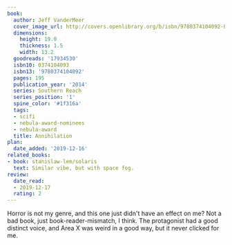 ```yaml
---
book:
  author: Jeff VanderMeer
  cover_image_url: http://covers.openlibrary.org/b/isbn/9780374104092-L.jpg
  dimensions:
    height: 19.0
    thickness: 1.5
    width: 13.2
  goodreads: '17934530'
  isbn10: 0374104093
  isbn13: '9780374104092'
  pages: 195
  publication_year: '2014'
  series: Southern Reach
  series_position: '1'
  spine_color: '#1f316a'
  tags:
  - scifi
  - nebula-award-nominees
  - nebula-award
  title: Annihilation
plan:
  date_added: '2019-12-16'
related_books:
- book: stanislaw-lem/solaris
  text: Similar vibe, but with space fog.
review:
  date_read:
  - 2019-12-17
  rating: 2
---
```


Horror is not my genre, and this one just didn't have an effect on me? Not a bad book, just book-reader-mismatch, I think. The protagonist had a good distinct voice, and Area X was weird in a good way, but it never clicked for me.
